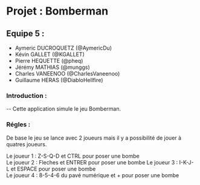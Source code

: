 # Projet : Bomberman  

## Equipe 5 :  
* Aymeric DUCROQUETZ (@AymericDu)  
* Kévin GALLET (@KGALLET)  
* Pierre HEQUETTE (@pheq)  
* Jérémy MATHIAS (@munggs)  
* Charles VANEENOO (@CharlesVaneenoo)  
* Guillaume HERAS (@DiabloHellfire)  

### Introduction :  
-- Cette application simule le jeu Bomberman.
### Régles :  

De base le jeu se lance avec 2 joueurs mais il y a possibilité de jouer à quatres joueurs.

Le joueur 1 : Z-S-Q-D et CTRL pour poser une bombe  
Le joueur 2 : Fleches et ENTRER pour poser une bombe
Le joueur 3 : I-K-J-L et ESPACE pour poser une bombe     
Le joueur 4 :  8-5-4-6 du pavé numérique et + pour poser une bombe


